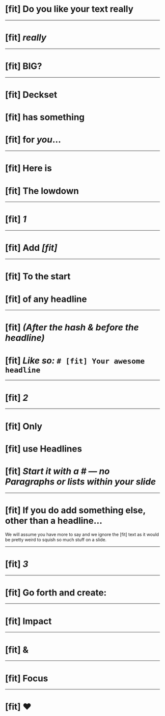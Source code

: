 
# [fit] Do you like your text really

---

# [fit] _**really**_

---

# [fit] BIG?

---

# [fit] Deckset
# [fit] has something
# [fit] for **_you_**…


---

# [fit] Here is
# [fit] The lowdown

---

# [fit] **_1_**

---

# [fit] Add _**[fit]**_

---

# [fit] To the start
# [fit] of any headline

---

# [fit] _**(After the hash & before the headline)**_
# [fit] _**Like so:**_ `# [fit] Your awesome headline`

---

# [fit] **_2_**

---

# [fit] Only
# [fit] use Headlines
# [fit] _**Start it with a # — no Paragraphs or lists within your slide**_

---

# [fit] If you do add something else, other than a headline…

We will assume you have more to say and we ignore the [fit] text as it would be pretty weird to squish so much stuff on a slide.

---

# [fit] **_3_**

---

# [fit] Go forth and create:

---

# [fit] Impact

---

# [fit] &

---

# [fit] Focus

---

# [fit] :heart:
